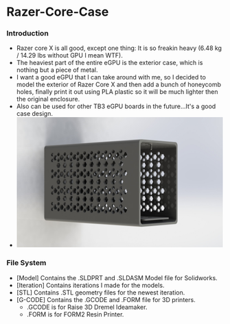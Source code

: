 # Razer-Core-Case
### Introduction
* Razer core X is all good, except one thing: It is so freakin heavy (6.48 kg / 14.29 lbs without GPU I mean WTF).
* The heaviest part of the entire eGPU is the exterior case, which is nothing but a piece of metal.
* I want a good eGPU that I can take around with me, so I decided to model the exterior of Razer Core X and then add a bunch of honeycomb holes, finally print it out using PLA plastic so it will be much lighter then the original enclosure.
* Also can be used for other TB3 eGPU boards in the future...It's a good case design.
* <img src="./preview.JPG" alt="Preview">

### File System
* [Model] Contains the .SLDPRT and .SLDASM Model file for Solidworks.
* [Iteration] Contains iterations I made for the models.
* [STL] Contains .STL geometry files for the newest iteration.
* [G-CODE] Contains the .GCODE and .FORM file for 3D printers.
   * .GCODE is for Raise 3D Dremel Ideamaker.
   * .FORM is for FORM2 Resin Printer.
